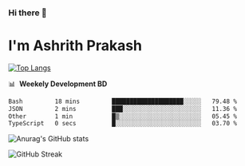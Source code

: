 ### Hi there 👋
# I'm Ashrith Prakash

[![Top Langs](https://github-readme-stats.vercel.app/api/top-langs/?username=xxcheckmatexx&count_private=true&include_all_commits=true&show_icons=true&line_height=20&title_color=FFFFFF&icon_color=FFFFFF&text_color=FFFFFF&bg_color=0D1117&langs_count=8)](https://github.com/anuraghazra/github-readme-stats)

📊 &nbsp;**Weekely Development BD**

<!--START_SECTION:waka-->

```txt
Bash         18 mins         ████████████████████░░░░░   79.48 %
JSON         2 mins          ███░░░░░░░░░░░░░░░░░░░░░░   11.36 %
Other        1 min           █▒░░░░░░░░░░░░░░░░░░░░░░░   05.45 %
TypeScript   0 secs          █░░░░░░░░░░░░░░░░░░░░░░░░   03.70 %
```

<!--END_SECTION:waka-->

![Anurag's GitHub stats](https://github-readme-stats.vercel.app/api?username=xxcheckmatexx&count_private=true&show_icons=true&theme=merko)  

![GitHub Streak](http://github-readme-streak-stats.herokuapp.com?user=xxcheckmatexx&theme=merko&hide_border=true&date_format=M%20j%5B%2C%20Y%5D&fire=DD0E0B)
<br/>
